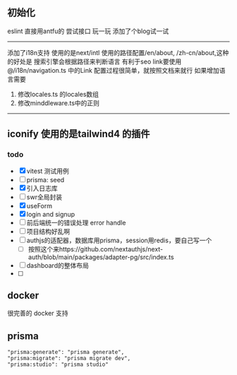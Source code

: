 ## 初始化

eslint 直接用antfu的
尝试接口 玩一玩
添加了个blog试一试

---

添加了i18n支持 使用的是next/intl
使用的路径配置/en/about, /zh-cn/about,这种的好处是 搜索引擎会根据路径来判断语言 有利于seo
link要使用@/i18n/navigation.ts 中的Link
配置过程很简单，就按照文档来就行
如果增加语言需要
1. 修改locales.ts 的locales数组
2. 修改minddleware.ts中的正则

---
iconify 使用的是tailwind4 的插件
---

### todo
 - [X] vitest 测试用例
 - [ ] prisma: seed
 - [X] 引入日志库
 - [ ] swr全局封装
 - [x] useForm
 - [x] login and signup
 - [ ] 前后端统一的错误处理 error handle
 - [ ] 项目结构好乱啊
 - [ ] authjs的适配器，数据库用prisma，session用redis，要自己写一个
   - [ ] 按照这个来https://github.com/nextauthjs/next-auth/blob/main/packages/adapter-pg/src/index.ts
 - [ ] dashboard的整体布局
 - [ ]

## docker

很完善的 docker 支持

## prisma
    "prisma:generate": "prisma generate",
    "prisma:migrate": "prisma migrate dev",
    "prisma:studio": "prisma studio"
